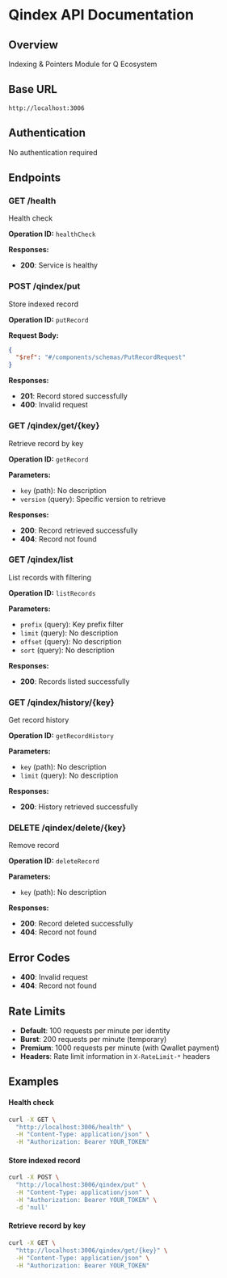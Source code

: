 # Qindex API Documentation

## Overview
Indexing & Pointers Module for Q Ecosystem

## Base URL
`http://localhost:3006`

## Authentication
No authentication required

## Endpoints

### GET /health
Health check

**Operation ID:** `healthCheck`





**Responses:**
- **200**: Service is healthy


### POST /qindex/put
Store indexed record

**Operation ID:** `putRecord`



**Request Body:**
```json
{
  "$ref": "#/components/schemas/PutRecordRequest"
}
```

**Responses:**
- **201**: Record stored successfully
- **400**: Invalid request


### GET /qindex/get/{key}
Retrieve record by key

**Operation ID:** `getRecord`

**Parameters:**
- `key` (path): No description
- `version` (query): Specific version to retrieve



**Responses:**
- **200**: Record retrieved successfully
- **404**: Record not found


### GET /qindex/list
List records with filtering

**Operation ID:** `listRecords`

**Parameters:**
- `prefix` (query): Key prefix filter
- `limit` (query): No description
- `offset` (query): No description
- `sort` (query): No description



**Responses:**
- **200**: Records listed successfully


### GET /qindex/history/{key}
Get record history

**Operation ID:** `getRecordHistory`

**Parameters:**
- `key` (path): No description
- `limit` (query): No description



**Responses:**
- **200**: History retrieved successfully


### DELETE /qindex/delete/{key}
Remove record

**Operation ID:** `deleteRecord`

**Parameters:**
- `key` (path): No description



**Responses:**
- **200**: Record deleted successfully
- **404**: Record not found


## Error Codes
- **400**: Invalid request
- **404**: Record not found

## Rate Limits

- **Default**: 100 requests per minute per identity
- **Burst**: 200 requests per minute (temporary)
- **Premium**: 1000 requests per minute (with Qwallet payment)
- **Headers**: Rate limit information in `X-RateLimit-*` headers


## Examples

#### Health check

```bash
curl -X GET \
  "http://localhost:3006/health" \
  -H "Content-Type: application/json" \
  -H "Authorization: Bearer YOUR_TOKEN"
```


#### Store indexed record

```bash
curl -X POST \
  "http://localhost:3006/qindex/put" \
  -H "Content-Type: application/json" \
  -H "Authorization: Bearer YOUR_TOKEN" \
  -d 'null'
```


#### Retrieve record by key

```bash
curl -X GET \
  "http://localhost:3006/qindex/get/{key}" \
  -H "Content-Type: application/json" \
  -H "Authorization: Bearer YOUR_TOKEN"
```

